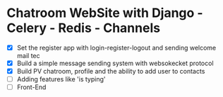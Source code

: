 # Chatroom WebSite with Django - Celery - Redis - Channels

 * [x] Set the register app with login-register-logout and sending welcome mail tec
 * [x] Build a simple message sending system with websokecket protocol
 * [x] Build PV chatroom, profile and the ability to add user to contacts
 * [ ] Adding features like 'is typing'
 * [ ] Front-End
